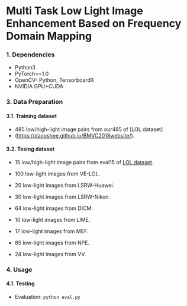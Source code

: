 # Multi Task Low Light Image Enhancement Based on Frequency Domain Mapping
### 1. Dependencies

* Python3
* PyTorch>=1.0
* OpenCV- Python, TensorboardX
* NVIDIA GPU+CUDA
  
### 3. Data Preparation

#### 3.1. Training dataset

* 485 low/high-light image pairs from our485 of [LOL dataset]
* (https://daooshee.github.io/BMVC2018website/).
  
#### 3.2. Tesing dataset

* 15 low/high-light image pairs from eval15 of [LOL dataset](https://daooshee.github.io/BMVC2018website/).

* 100 low-light images from VE-LOL.
* 20 low-light images from LSRW-Huawei.
* 30 low-light images from LSRW-Nikon.
* 64 low-light images from DICM.
* 10 low-light images from LIME.
* 17 low-light images from MEF.
* 85 low-light images from NPE.
* 24 low-light images from VV.

### 4. Usage

#### 4.1. Testing 

* Evaluation: ```python eval.py```
  

